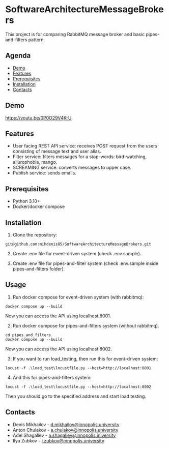 # SoftwareArchitectureMessageBrokers

This project is for comparing RabbitMQ message broker and basic pipes-and-filters pattern.

## Agenda

* [Demo](#demo)
* [Features](#features)
* [Prerequisites](#prerequisites)
* [Installation](#installation)
* [Contacts](#contacts)

## Demo

https://youtu.be/0P0O29V4K-U

## Features

- User facing REST API service: receives POST request from the users consisting of message text and user alias.
- Filter service: filters messages for a stop-words: bird-watching, ailurophobia, mango.
- SCREAMING service: converts messages to upper case.
- Publish service: sends emails.

## Prerequisites

- Python 3.10+
- Docker/docker compose

## Installation

1. Clone the repository:

```shell
git@github.com:mihdenis85/SoftwareArchitectureMessageBrokers.git
```

2. Create .env file for event-driven system (check .env.sample).

3. Create .env file for pipes-and-filter system (check .env.sample inside pipes-and-filters folder).

## Usage

1. Run docker compose for event-driven system (with rabbitmq):

```shell
docker compose up --build
```

Now you can access the API using localhost:8001.

2. Run docker compose for pipes-and-filters system (without rabbitmq).

```shell
cd pipes_and_filters
docker compose up --build
```

Now you can access the API using localhost:8002.

3. If you want to run load_testing, then run this for event-driven system:

```shell
locust -f .\load_test\locustfile.py --host=http://localhost:8001
```

4. And this for pipes-and-filters system:

```shell
locust -f .\load_test\locustfile.py --host=http://localhost:8002
```

Then you should go to the specified address and start load testing.

## Contacts

- Denis Mikhailov - d.mikhailov@innopolis.university
- Anton Chulakov - a.chulakov@innopolis.university
- Adel Shagaliev - a.shagaliev@innopolis.iniversity
- Ilya Zubkov - i.zubkov@innopolis.university
